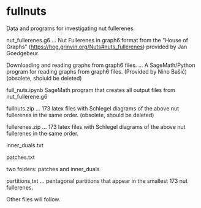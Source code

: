 # fullnuts
Data and programs for investigating nut fullerenes.

nut_fullerenes.g6 ... Nut Fullerenes in graph6 format from the "House of Graphs" (https://hog.grinvin.org/Nuts#nuts_fullerenes) provided by Jan Goedgebeur.

Downloading and reading graphs from graph6 files.  ... A SageMath/Python program for reading graphs from graph6 files. (Provided by Nino Bašić) (obsolete, shoiuld be deleted)

full_nuts.ipynb SageMath program that creates all output files from nut_fullerene.g6

fullnuts.zip ... 173 latex files with Schlegel diagrams of the above nut fullerenes in the same order. (obsolete, should be deleted)

fullerenes.zip ... 173 latex files with Schlegel diagrams of the above nut fullerenes in the same order. 

inner_duals.txt

patches.txt

two folders: patches and inner_duals 


partitions,txt ... pentagonal partitions that appear in the smallest 173 nut fullerenes.

Other files will follow.
